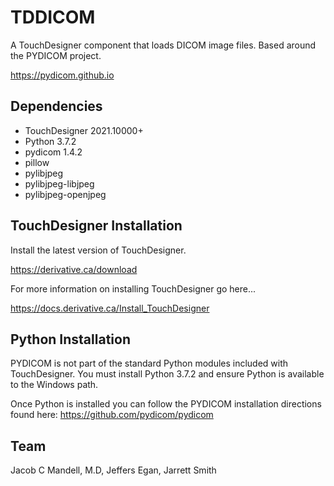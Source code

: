 # TDDICOM
A TouchDesigner component that loads DICOM image files. Based around the PYDICOM project.

https://pydicom.github.io

## Dependencies

* TouchDesigner 2021.10000+ 
* Python 3.7.2
* pydicom 1.4.2
* pillow
* pylibjpeg
* pylibjpeg-libjpeg
* pylibjpeg-openjpeg

## TouchDesigner Installation

Install the latest version of TouchDesigner.

https://derivative.ca/download

For more information on installing TouchDesigner go here...

https://docs.derivative.ca/Install_TouchDesigner

## Python Installation

PYDICOM is not part of the standard Python modules included with TouchDesigner. You must install Python 3.7.2 and ensure Python is available to the Windows path.

Once Python is installed you can follow the PYDICOM installation directions found here: https://github.com/pydicom/pydicom

## Team
Jacob C Mandell, M.D, Jeffers Egan, Jarrett Smith


